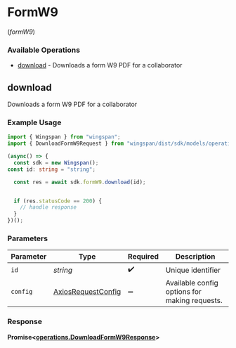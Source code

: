 # FormW9
(*formW9*)

### Available Operations

* [download](#download) - Downloads a form W9 PDF for a collaborator

## download

Downloads a form W9 PDF for a collaborator

### Example Usage

```typescript
import { Wingspan } from "wingspan";
import { DownloadFormW9Request } from "wingspan/dist/sdk/models/operations";

(async() => {
  const sdk = new Wingspan();
const id: string = "string";

  const res = await sdk.formW9.download(id);


  if (res.statusCode == 200) {
    // handle response
  }
})();
```

### Parameters

| Parameter                                                    | Type                                                         | Required                                                     | Description                                                  |
| ------------------------------------------------------------ | ------------------------------------------------------------ | ------------------------------------------------------------ | ------------------------------------------------------------ |
| `id`                                                         | *string*                                                     | :heavy_check_mark:                                           | Unique identifier                                            |
| `config`                                                     | [AxiosRequestConfig](https://axios-http.com/docs/req_config) | :heavy_minus_sign:                                           | Available config options for making requests.                |


### Response

**Promise<[operations.DownloadFormW9Response](../../models/operations/downloadformw9response.md)>**

